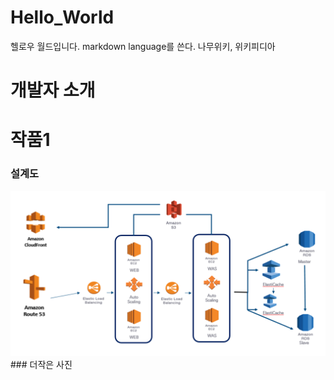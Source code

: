 # Hello_World
헬로우 월드입니다.
markdown language를 쓴다.
나무위키, 위키피디아
# 개발자 소개
# 작품1
### 설계도
<img src = "archi.jpg"/>
### 더작은 사진
